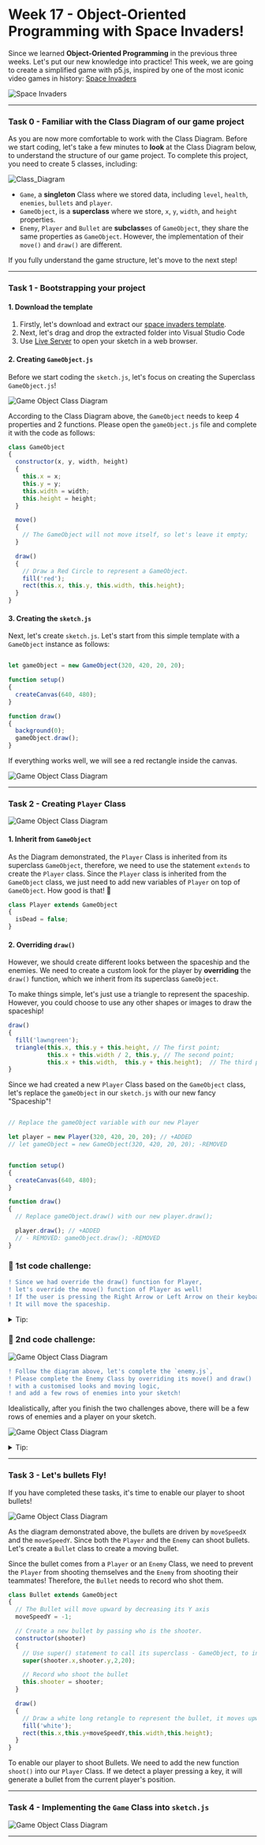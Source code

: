 # Week 17 - Object-Oriented Programming with Space Invaders!

Since we learned **Object-Oriented Programming** in the previous three weeks. Let's put our new knowledge into practice! This week, we are going to create a simplified game with p5.js, inspired by one of the most iconic video games in history: [Space Invaders](https://en.wikipedia.org/wiki/Space_Invaders)

![Space Invaders](./images/aliens.gif)  

*****
### Task 0 - Familiar with the Class Diagram of our game project

As you are now more comfortable to work with the Class Diagram. Before we start coding, let's take a few minutes to **look** at the Class Diagram below, to understand the structure of our game project. To complete this project, you need to create 5 classes, including:

![Class_Diagram](images/Class_Diagram.jpg)

- `Game`, a **singleton** Class where we stored data, including `level`, `health`, `enemies`, `bullets` and `player`.
- `GameObject`, is a **superclass** where we store, `x`, `y`, `width`, and `height` properties.
- `Enemy`, `Player` and `Bullet` are **subclass**es of `GameObject`, they share the same properties as `GameObject`. However, the implementation of their `move()` and `draw()` are different.

If you fully understand the game structure, let's move to the next step!

*****
### Task 1 - Bootstrapping your project

#### 1. Download the template

1. Firstly, let's download and extract our [space invaders template](./space_invaders_template.zip).
2. Next, let's drag and drop the extracted folder into Visual Studio Code
3. Use [Live Server](https://marketplace.visualstudio.com/items?itemName=ritwickdey.LiveServer) to open your sketch in a web browser.

#### 2. Creating `GameObject.js`

Before we start coding the `sketch.js`, let's focus on creating the Superclass `GameObject.js`!

![Game Object Class Diagram](./images/Class_Diagram_1.jpg)

According to the Class Diagram above, the `GameObject` needs to keep 4 properties and 2 functions. Please open the `gameObject.js` file and complete it with the code as follows:

```javascript
class GameObject
{
  constructor(x, y, width, height)
  {
    this.x = x;
    this.y = y;
    this.width = width;
    this.height = height;
  }

  move()
  {
    // The GameObject will not move itself, so let's leave it empty;
  }

  draw()
  {
    // Draw a Red Circle to represent a GameObject.
    fill('red');
    rect(this.x, this.y, this.width, this.height);
  }
}
```

#### 3. Creating the `sketch.js`

Next, let's create `sketch.js`. Let's start from this simple template with a `GameObject` instance as follows:

```javascript

let gameObject = new GameObject(320, 420, 20, 20);

function setup() 
{
  createCanvas(640, 480);
}

function draw() 
{
  background(0);
  gameObject.draw();
}
```

If everything works well, we will see a red rectangle inside the canvas.

![Game Object Class Diagram](./images/Screenshot_1.png)

*****

### Task 2 - Creating `Player` Class

![Game Object Class Diagram](./images/Class_Diagram_4.jpg)

#### 1. Inherit from `GameObject`

As the Diagram demonstrated, the `Player` Class is inherited from its superclass `GameObject`, therefore, we need to use the statement `extends` to create the `Player` class. Since the `Player` class is inherited from the `GameObject` class, we just need to add new variables of `Player` on top of `GameObject`. How good is that! 🥳

```javascript
class Player extends GameObject
{
  isDead = false;
}
```

#### 2. Overriding `draw()`

However, we should create different looks between the spaceship and the enemies. We need to create a custom look for the player by **overriding** the `draw()` function, which we inherit from its superclass `GameObject`. 

To make things simple, let's just use a triangle to represent the spaceship. However, you could choose to use any other shapes or images to draw the spaceship!

```javascript
draw()
{
  fill('lawngreen');
  triangle(this.x, this.y + this.height, // The first point;
           this.x + this.width / 2, this.y, // The second point;
           this.x + this.width,  this.y + this.height);  // The third point;
}
```

Since we had created a new `Player` Class based on the `GameObject` class, let's replace the `gameObject` in our `sketch.js` with our new fancy "Spaceship"!

```javascript

// Replace the gameObject variable with our new Player

let player = new Player(320, 420, 20, 20); // +ADDED
// let gameObject = new GameObject(320, 420, 20, 20); -REMOVED


function setup() 
{
  createCanvas(640, 480);
}

function draw() 
{
  // Replace gameObject.draw() with our new player.draw();

  player.draw(); // +ADDED
  // - REMOVED: gameObject.draw(); -REMOVED
}
```

### &#x1F536; 1st code challenge:  

```diff
! Since we had override the draw() function for Player, 
! let's override the move() function of Player as well! 
! If the user is pressing the Right Arrow or Left Arrow on their keyboards,
! It will move the spaceship.
``` 

<details>
<summary>Tip:</summary>
You might need to use the <a href="https://p5js.org/reference/#/p5/keyIsDown">keyIsDown</a> to detect keyboard events.
</details>  

### &#x1F536; 2nd code challenge:  

![Game Object Class Diagram](./images/Class_Diagram_3.jpg)

```diff
! Follow the diagram above, let's complete the `enemy.js`,
! Please complete the Enemy Class by overriding its move() and draw()
! with a customised looks and moving logic,
! and add a few rows of enemies into your sketch!
``` 

Idealistically, after you finish the two challenges above, there will be a few rows of enemies and a player on your sketch. 

![Game Object Class Diagram](./images/Screenshot_2.gif)

<details>
<summary>Tip:</summary>
You will need to use For loops to create a few rows of enemies, and you will also need to customize the moving speed of enemies based on their row number!
</details>  

*****

### Task 3 - Let's bullets Fly!

If you have completed these tasks, it's time to enable our player to shoot bullets!

![Game Object Class Diagram](./images/Class_Diagram_5.jpg)

As the diagram demonstrated above, the bullets are driven by `moveSpeedX` and the `moveSpeedY`. Since both the `Player` and the `Enemy` can shoot bullets. Let's create a `Bullet` class to create a moving bullet.

Since the bullet comes from a `Player` or an `Enemy` Class, we need to prevent the `Player` from shooting themselves and the `Enemy` from shooting their teammates! Therefore, the `Bullet` needs to record who shot them.

```javascript
class Bullet extends GameObject
{
  // The Bullet will move upward by decreasing its Y axis
  moveSpeedY = -1;

  // Create a new bullet by passing who is the shooter.
  constructor(shooter)
  {
    // Use super() statement to call its superclass - GameObject, to initialise a new Bullet object. based on current shooter's x and y axis.
    super(shooter.x,shooter.y,2,20);

    // Record who shoot the bullet
    this.shooter = shooter;
  }

  draw()
  {
    // Draw a white long retangle to represent the bullet, it moves upward by moveSpeedY
    fill('white');
    rect(this.x,this.y+moveSpeedY,this.width,this.height);
  }
}
```

To enable our player to shoot Bullets. We need to add the new function `shoot()` into our `Player` Class. If we detect a player pressing a key, it will generate a bullet from the current player's position.

*****

### Task 4 - Implementing the `Game` Class into `sketch.js`

![Game Object Class Diagram](./images/Class_Diagram_2.jpg)

*****